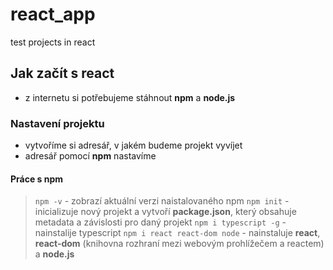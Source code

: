 # react_app
test projects in react

## Jak začít s react
- z internetu si potřebujeme stáhnout **npm** a **node.js**

### Nastavení projektu
- vytvoříme si adresář, v jakém budeme projekt vyvíjet
- adresář pomocí **npm** nastavíme

#### Práce s npm
> `npm -v` - zobrazí aktuální verzi naistalovaného npm
> `npm init` - inicializuje nový projekt a vytvoří **package.json**, který obsahuje metadata a závislosti pro daný projekt
> `npm i typescript -g` - nainstalije typescript
> `npm i react react-dom node` - nainstaluje **react**, **react-dom** (knihovna rozhraní mezi webovým prohlížečem a reactem) a **node.js**
